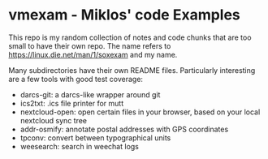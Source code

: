 # vmexam - Miklos' code Examples

This repo is my random collection of notes and code chunks that are too small to have their own
repo. The name refers to <https://linux.die.net/man/1/soxexam> and my name.

Many subdirectories have their own README files. Particularly interesting are a few tools with good
test coverage:

- darcs-git: a darcs-like wrapper around git
- ics2txt: .ics file printer for mutt
- nextcloud-open: open certain files in your browser, based on your local nextcloud sync tree
- addr-osmify: annotate postal addresses with GPS coordinates
- tpconv: convert between typographical units
- weesearch: search in weechat logs
